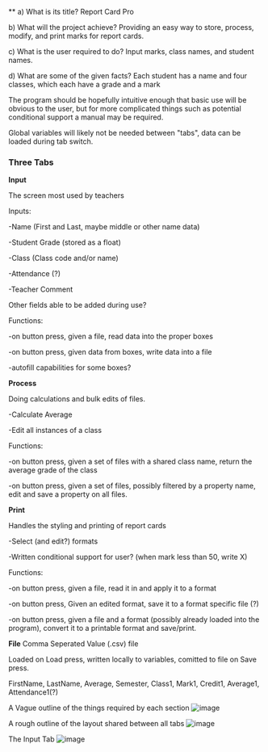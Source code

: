 **
 a) What is its title?
 Report Card Pro
 
 b) What will the project achieve?
Providing an easy way to store, process, modify, and print marks for report cards.

c) What is the user required to do?
Input marks, class names, and student names.

d) What are some of the given facts?
Each student has a name and four classes, which each have a grade and a mark

The program should be hopefully intuitive enough that basic use will be obvious to the user, but for more complicated things such as potential conditional support a manual may be required.

Global variables will likely not be needed between "tabs", data can be loaded during tab switch.

### Three Tabs


**Input**

The screen most used by teachers


Inputs:

-Name (First and Last, maybe middle or other name data)

-Student Grade (stored as a float)

-Class (Class code and/or name)

-Attendance (?)

-Teacher Comment


Other fields able to be added during use?


Functions:

-on button press, given a file, read data into the proper boxes

-on button press, given data from boxes, write data into a file

-autofill capabilities for some boxes?


**Process**

Doing calculations and bulk edits of files.


-Calculate Average

-Edit all instances of a class


Functions:

-on button press, given a set of files with a shared class name, return the average grade of the class

-on button press, given a set of files, possibly filtered by a property name, edit and save a property on all files.

**Print**

Handles the styling and printing of report cards


-Select (and edit?) formats

-Written conditional support for user? (when mark less than 50, write X)


Functions:

-on button press, given a file, read it in and apply it to a format

-on button press, Given an edited format, save it to a format specific file (?)

-on button press, given a file and a format (possibly already loaded into the program), convert it to a printable format and save/print.

**File**
Comma Seperated Value (.csv) file

Loaded on Load press, written locally to variables, comitted to file on Save press.

FirstName, 
LastName, 
Average, 
Semester, 
Class1, 
Mark1, 
Credit1,
Average1, 
Attendance1(?)

A Vague outline of the things required by each section
![image](https://user-images.githubusercontent.com/106386185/170998110-5ff3b5ec-bcdb-43bc-937d-3804c8e392f0.png)

A rough outline of the layout shared between all tabs
![image](https://user-images.githubusercontent.com/106386185/171174493-4b446d63-49d3-4845-8499-a59086bd4734.png)

The Input Tab
![image](https://user-images.githubusercontent.com/106386185/171175614-aafb8500-4a5c-43f9-b2ee-7747bc1aec92.png)

